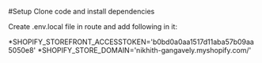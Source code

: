 #Setup
Clone code and install dependencies

Create .env.local file in route and add following in it:

*SHOPIFY_STOREFRONT_ACCESSTOKEN='b0bd0a0aa1517d11aba57b09aa5050e8'
*SHOPIFY_STORE_DOMAIN='nikhith-gangavely.myshopify.com/'
